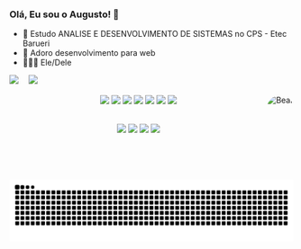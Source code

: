 ### Olá, Eu sou o Augusto! 👋

- 🧐 Estudo ANALISE E DESENVOLVIMENTO DE SISTEMAS no CPS - Etec Barueri
- 🌱 Adoro desenvolvimento para web
- 🏳️‍🌈🧔 Ele/Dele



<div 
  <a href="github.com/AugustoBe">
  <img height="180em" src="https://github-readme-stats.vercel.app/api?username=AugustoBe&show_icons=true&theme=discord_old_blurple&include_all_commits=true&count_private=true&hide_border=true"/> ⠀
  <img height="180em" src="https://github-readme-stats.vercel.app/api/top-langs/?username=AugustoBe&layout=compact&langs_count=7&theme=discord_old_blurple&hide_border=true"/>
</div>



  <div align="center" style="display: inline_block"><br>
  <img align="" align="" height="50em" src="https://cdn.jsdelivr.net/gh/devicons/devicon/icons/html5/html5-plain.svg" style="justify-content:"space-around""/> 
  <img align="" align="" height="50em" src="https://cdn.jsdelivr.net/gh/devicons/devicon/icons/css3/css3-plain.svg" style="justify-content:"space-around""/>
  <img align="" align="" height="50em" src="https://cdn.jsdelivr.net/gh/devicons/devicon/icons/javascript/javascript-plain.svg" style="justify-content:"space-around""/>
  <img align="" align="" height="50em" src="https://cdn.jsdelivr.net/gh/devicons/devicon/icons/photoshop/photoshop-plain.svg" style="justify-content:"space-around""/>
  <img align="" align="" height="50em" src="https://cdn.jsdelivr.net/gh/devicons/devicon/icons/aftereffects/aftereffects-plain.svg" style="justify-content:"space-around""/>
  <img align="" align="" height="50em" src="https://cdn.jsdelivr.net/gh/devicons/devicon/icons/python/python-plain.svg" style="justify-content:"space-around""/>
  <img align="" align="" height="50em" src="https://cdn.jsdelivr.net/gh/devicons/devicon/icons/java/java-plain.svg" style="justify-content:"space-around"; margin-right: 500px/>
  <img align="right" alt="Bear" height="150" style="border-radius:50px;" src="https://images-ext-2.discordapp.net/external/UOLTZIPs8PhfjhhJIT8fSOu6sFQaBotY9g5QO9l7hno/%3Fsize%3D2048/https/cdn.discordapp.com/avatars/902731379735920681/112ff898871e15b9dffaf8a90665df84.png?size=2048">
  </div>
  
##

  <div align="center" style="justify-content: "space-around"; height:"100px"">
   <a href = "augusto.almeida2709@gmail.com"><img align="center" src="https://img.shields.io/badge/Gmail-D14836?style=for-the-badge&logo=gmail&logoColor=white" target="_blank"></a>
   <a href="https://www.linkedin.com/in/magno-augusto-71590320a/" target="_blank"><img align="center" src="https://img.shields.io/badge/-LinkedIn-%230077B5?style=for-the-badge&logo=linkedin&logoColor=white" target="_blank"></a>
   <a href="https://discordapp.com/users/902731379735920681" target="_blank"><img align="center" src="https://img.shields.io/badge/Discord-7289DA?style=for-the-badge&logo=discord&logoColor=white" target="_blank"></a> 
   <a href="https://github.com/AugustoBe" target="_blank"><img align="center" src="https://img.shields.io/badge/GitHub-100000?style=for-the-badge&logo=github&logoColor=white" target="_blank"></a>
   
 </div>

  ![Snake animation](https://github.com/AugustoBe/AugustoBe/blob/output/github-contribution-grid-snake.svg)
  

  
  
